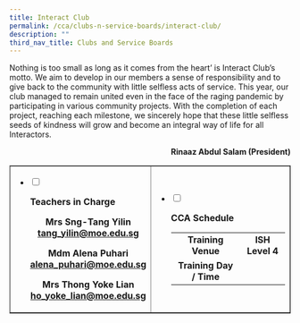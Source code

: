 ```yaml
---
title: Interact Club
permalink: /cca/clubs-n-service-boards/interact-club/
description: ""
third_nav_title: Clubs and Service Boards
---
```

<p>Nothing is too small as long as it comes from the heart&rsquo; is Interact Club&rsquo;s motto. We aim to develop in our members a sense of responsibility and to give back to the community with little selfless acts of service. This year, our club managed to remain united even in the face of the raging pandemic by participating in various community projects. With the completion of each project, reaching each milestone, we sincerely hope that these little selfless seeds of kindness will grow and become an integral way of life for all Interactors.</p>
<p style="text-align: right;"><strong>Rinaaz Abdul Salam (President)</strong></p>
<table style="border-collapse: collapse; width: 100%;" border="1">
<tbody>
<tr>
<td style="width: 50%;">
<ul class="jekyllcodex_accordion">
<li><input id="accordion1" type="checkbox" />
<p><strong>Teachers in Charge</strong></p>
<div>
<p style="text-align: center;"><strong>Mrs Sng-Tang Yilin<br /><a href="mailto:tang_yilin@moe.edu.sg" target="">tang_yilin@moe.edu.sg</a></strong></p>
<p style="text-align: center;"><strong>Mdm Alena Puhari<br /><a href="mailto:alena_puhari@moe.edu.sg" target="">alena_puhari@moe.edu.sg</a></strong></p>
<p style="text-align: center;"><strong>Mrs Thong Yoke Lian<br /><a href="mailto:ho_yoke_lian@moe.edu.sg" target="">ho_yoke_lian@moe.edu.sg</a></strong></p>
</div>
</li>
</ul>
</td>
<td style="width: 50%;">
<ul class="jekyllcodex_accordion">
<li><input id="accordion2" type="checkbox" />
<p><strong>CCA Schedule</strong></p>
<div>
<table>
<tbody>
<tr>
<td style="text-align: center;"><strong>Training Venue</strong></td>
<td style="text-align: center;"><strong>ISH Level 4</strong></td>
</tr>
<tr>
<td style="text-align: center;"><strong>Training Day / Time</strong></td>
<td style="text-align: center;">&nbsp;</td>
</tr>
</tbody>
</table>
</div>
</li>
</ul>
</td>
</tr>
</tbody>
</table>